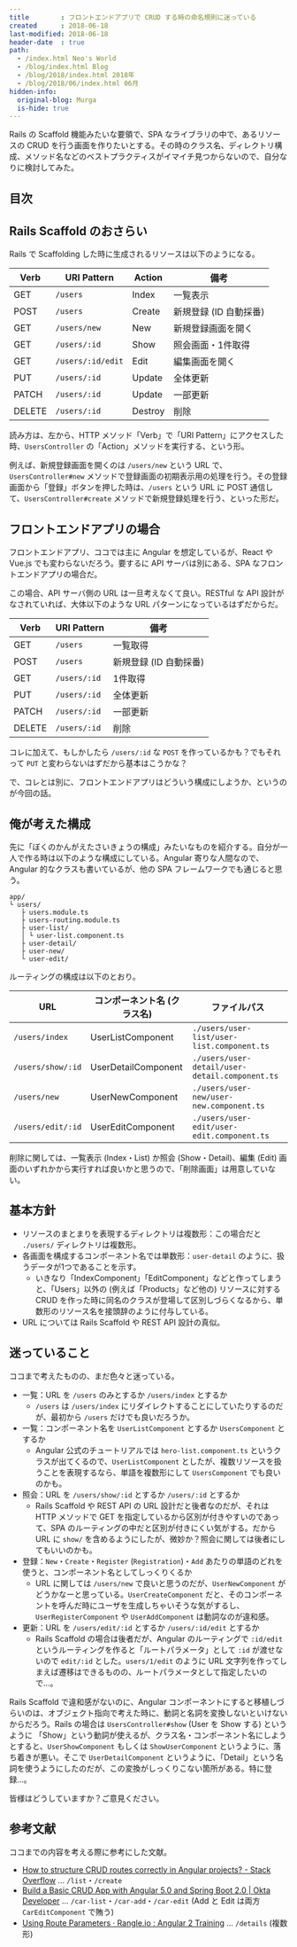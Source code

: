 ```yaml
---
title        : フロントエンドアプリで CRUD する時の命名規則に迷っている
created      : 2018-06-18
last-modified: 2018-06-18
header-date  : true
path:
  - /index.html Neo's World
  - /blog/index.html Blog
  - /blog/2018/index.html 2018年
  - /blog/2018/06/index.html 06月
hidden-info:
  original-blog: Murga
  is-hide: true
---
```


Rails の Scaffold 機能みたいな要領で、SPA なライブラリの中で、あるリソースの CRUD を行う画面を作りたいとする。その時のクラス名、ディレクトリ構成、メソッド名などのベストプラクティスがイマイチ見つからないので、自分なりに検討してみた。

## 目次

## Rails Scaffold のおさらい

Rails で Scaffolding した時に生成されるリソースは以下のようになる。

| Verb   | URI Pattern       | Action  | 備考                   |
|--------|-------------------|---------|------------------------|
| GET    | `/users`          | Index   | 一覧表示               |
| POST   | `/users`          | Create  | 新規登録 (ID 自動採番) |
| GET    | `/users/new`      | New     | 新規登録画面を開く     |
| GET    | `/users/:id`      | Show    | 照会画面・1件取得      |
| GET    | `/users/:id/edit` | Edit    | 編集画面を開く         |
| PUT    | `/users/:id`      | Update  | 全体更新               |
| PATCH  | `/users/:id`      | Update  | 一部更新               |
| DELETE | `/users/:id`      | Destroy | 削除                   |

読み方は、左から、HTTP メソッド「Verb」で「URI Pattern」にアクセスした時、`UsersController` の「Action」メソッドを実行する、という形。

例えば、新規登録画面を開くのは `/users/new` という URL で、`UsersController#new` メソッドで登録画面の初期表示用の処理を行う。その登録画面から「登録」ボタンを押した時は、`/users` という URL に POST 通信して、`UsersController#create` メソッドで新規登録処理を行う、といった形だ。

## フロントエンドアプリの場合

フロントエンドアプリ、ココでは主に Angular を想定しているが、React や Vue.js でも変わらないだろう。要するに API サーバは別にある、SPA なフロントエンドアプリの場合だ。

この場合、API サーバ側の URL は一旦考えなくて良い。RESTful な API 設計がなされていれば、大体以下のような URL パターンになっているはずだからだ。

| Verb   | URI Pattern  | 備考                   |
|--------|--------------|------------------------|
| GET    | `/users`     | 一覧取得               |
| POST   | `/users`     | 新規登録 (ID 自動採番) |
| GET    | `/users/:id` | 1件取得                |
| PUT    | `/users/:id` | 全体更新               |
| PATCH  | `/users/:id` | 一部更新               |
| DELETE | `/users/:id` | 削除                   |

コレに加えて、もしかしたら `/users/:id` な `POST` を作っているかも？でもそれって `PUT` と変わらないはずだから基本はこうかな？

で、コレとは別に、フロントエンドアプリはどういう構成にしようか、というのが今回の話。

## 俺が考えた構成

先に「ぼくのかんがえたさいきょうの構成」みたいなものを紹介する。自分が一人で作る時は以下のような構成にしている。Angular 寄りな人間なので、Angular 的なクラスも書いているが、他の SPA フレームワークでも通じると思う。

```
app/
└ users/
   ├ users.module.ts
   ├ users-routing.module.ts
   ├ user-list/
   │ └ user-list.component.ts
   ├ user-detail/
   ├ user-new/
   └ user-edit/
```

ルーティングの構成は以下のとおり。

| URL               | コンポーネント名 (クラス名) | ファイルパス                                   |
|-------------------|-----------------------------|------------------------------------------------|
| `/users/index`    | UserListComponent           | `./users/user-list/user-list.component.ts`     |
| `/users/show/:id` | UserDetailComponent         | `./users/user-detail/user-detail.component.ts` |
| `/users/new`      | UserNewComponent            | `./users/user-new/user-new.component.ts`       |
| `/users/edit/:id` | UserEditComponent           | `./users/user-edit/user-edit.component.ts`     |

削除に関しては、一覧表示 (Index・List) か照会 (Show・Detail)、編集 (Edit) 画面のいずれかから実行すれば良いかと思うので、「削除画面」は用意していない。

## 基本方針

- リソースのまとまりを表現するディレクトリは複数形：この場合だと `./users/` ディレクトリは複数形。
- 各画面を構成するコンポーネント名では単数形：`user-detail` のように、扱うデータが1つであることを示す。
  - いきなり「IndexComponent」「EditComponent」などと作ってしまうと、「Users」以外の (例えば「Products」など他の) リソースに対する CRUD を作った時に同名のクラスが登場して区別しづらくなるから、単数形のリソース名を接頭辞のように付与している。
- URL については Rails Scaffold や REST API 設計の真似。

## 迷っていること

ココまで考えたものの、まだ色々と迷っている。

- 一覧：URL を `/users` のみとするか `/users/index` とするか
  - `/users` は `/users/index` にリダイレクトすることにしていたりするのだが、最初から `/users` だけでも良いだろうか。
- 一覧：コンポーネント名を `UserListComponent` とするか `UsersComponent` とするか
  - Angular 公式のチュートリアルでは `hero-list.component.ts` というクラスが出てくるので、`UserListComponent` としたが、複数リソースを扱うことを表現するなら、単語を複数形にして `UsersComponent` でも良いのかも。
- 照会：URL を `/users/show/:id` とするか `/users/:id` とするか
  - Rails Scaffold や REST API の URL 設計だと後者なのだが、それは HTTP メソッドで GET を指定しているから区別が付きやすいのであって、SPA のルーティングの中だと区別が付きにくい気がする。だから URL に `show/` を含めるようにしたが、微妙か？照会に関しては後者にしてもいいのかも。
- 登録：`New`・`Create`・`Register` (`Registration`)・`Add` あたりの単語のどれを使うと、コンポーネント名としてしっくりくるか
  - URL に関しては `/users/new` で良いと思うのだが、`UserNewComponent` がどうかなーと思っている。`UserCreateComponent` だと、そのコンポーネントを呼んだ時にユーザを生成しちゃいそうな気がするし、`UserRegisterComponent` や `UserAddComponent` は動詞なのが違和感。
- 更新：URL を `/users/edit/:id` とするか `/users/:id/edit` とするか
  - Rails Scaffold の場合は後者だが、Angular のルーティングで `:id/edit` というルーティングを作ると「ルートパラメータ」として `:id` が渡せないので `edit/:id` とした。`users/1/edit` のように URL 文字列を作ってしまえば遷移はできるものの、ルートパラメータとして指定したいので…。

Rails Scaffold で違和感がないのに、Angular コンポーネントにすると移植しづらいのは、オブジェクト指向で考えた時に、動詞と名詞を変換しないといけないからだろう。Rails の場合は `UsersController#show` (User を Show する) というように 「Show」という動詞が使えるが、クラス名・コンポーネント名にしようとすると、`UserShowComponent` もしくは `ShowUserComponent` というように、落ち着きが悪い。そこで `UserDetailComponent` というように、「Detail」という名詞を使うようにしたのだが、この変換がしっくりこない箇所がある。特に登録…。

皆様はどうしていますか？ご意見ください。

## 参考文献

ココまでの内容を考える際に参考にした文献。

- [How to structure CRUD routes correctly in Angular projects? - Stack Overflow](https://stackoverflow.com/questions/49661595/how-to-structure-crud-routes-correctly-in-angular-projects) … `/list`・`/create`
- [Build a Basic CRUD App with Angular 5.0 and Spring Boot 2.0 | Okta Developer](https://developer.okta.com/blog/2017/12/04/basic-crud-angular-and-spring-boot) … `/car-list`・`/car-add`・`/car-edit` (Add と Edit は両方 `CarEditComponent` で賄う)
- [Using Route Parameters · Rangle.io : Angular 2 Training](https://angular-2-training-book.rangle.io/handout/routing/routeparams.html) … `/details` (複数形)
